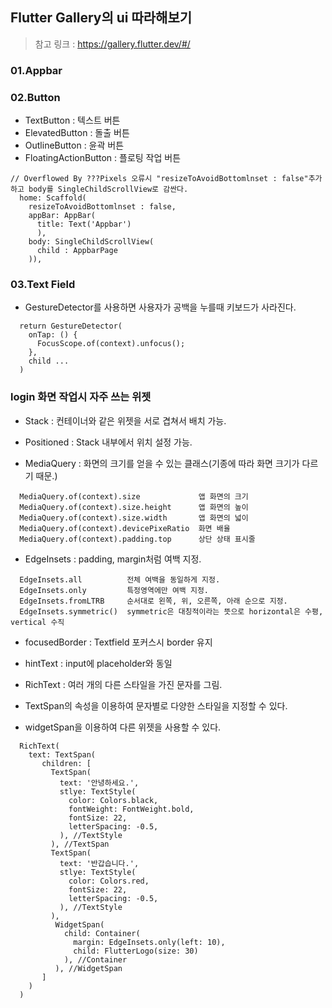 ## Flutter Gallery의 ui 따라해보기
> 참고 링크 : https://gallery.flutter.dev/#/

### 01.Appbar

### 02.Button
* TextButton : 텍스트 버튼
* ElevatedButton : 돌출 버튼
* OutlineButton : 윤곽 버튼
* FloatingActionButton : 플로팅 작업 버튼
```
// Overflowed By ???Pixels 오류시 "resizeToAvoidBottomlnset : false"추가하고 body를 SingleChildScrollView로 감싼다.
  home: Scaffold(
    resizeToAvoidBottomlnset : false,
    appBar: AppBar(
      title: Text('Appbar')
      ),
    body: SingleChildScrollView(
      child : AppbarPage
    )),
```

### 03.Text Field
* GestureDetector를 사용하면 사용자가 공백을 누를때 키보드가 사라진다.
```
  return GestureDetector(
    onTap: () {
      FocusScope.of(context).unfocus();
    },
    child ...
  )
```

### login 화면 작업시 자주 쓰는 위젯
* Stack : 컨테이너와 같은 위젯을 서로 겹쳐서 배치 가능.
* Positioned : Stack 내부에서 위치 설정 가능.

* MediaQuery : 화면의 크기를 얻을 수 있는 클래스(기종에 따라 화면 크기가 다르기 때문.)
```
  MediaQuery.of(context).size             앱 화면의 크기
  MediaQuery.of(context).size.height      앱 화면의 높이
  MediaQuery.of(context).size.width       앱 화면의 넓이
  MediaQuery.of(context).devicePixeRatio  화면 배율
  MediaQuery.of(context).padding.top      상단 상태 표시줄
```

* EdgeInsets : padding, margin처럼 여백 지정.
```
  EdgeInsets.all          전체 여백을 동일하게 지정.
  EdgeInsets.only         특정영역에만 여백 지정.
  EdgeInsets.fromLTRB     순서대로 왼쪽, 위, 오른쪽, 아래 순으로 지정.
  EdgeInsets.symmetric()  symmetric은 대칭적이라는 뜻으로 horizontal은 수평, vertical 수직
```

* focusedBorder : Textfield 포커스시 border 유지
* hintText : input에 placeholder와 동일

* RichText : 여러 개의 다른 스타일을 가진 문자를 그림.
* TextSpan의 속성을 이용하여 문자별로 다양한 스타일을 지정할 수 있다.
* widgetSpan을 이용하여 다른 위젯을 사용할 수 있다.
```
  RichText(
    text: TextSpan(
       children: [
         TextSpan(
           text: '안녕하세요.',
           stlye: TextStyle(
             color: Colors.black,
             fontWeight: FontWeight.bold,
             fontSize: 22,
             letterSpacing: -0.5,
           ), //TextStyle
         ), //TextSpan
         TextSpan(
           text: '반갑습니다.',
           stlye: TextStyle(
             color: Colors.red,
             fontSize: 22,
             letterSpacing: -0.5,
           ), //TextStyle
         ),
          WidgetSpan(
            child: Container(
              margin: EdgeInsets.only(left: 10),
              child: FlutterLogo(size: 30) 
            ), //Container
          ), //WidgetSpan
       ]
    )
  )
```